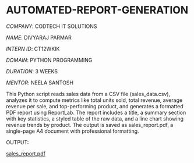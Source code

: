 # AUTOMATED-REPORT-GENERATION

*COMPANY*: CODTECH IT SOLUTIONS

*NAME*: DIVYARAJ PARMAR

*INTERN ID*: CT12WKIK

*DOMAIN*: PYTHON PROGRAMMING

*DURATION*: 3 WEEKS

*MENTOR*: NEELA SANTOSH

This Python script reads sales data from a CSV file (sales_data.csv), analyzes it to compute metrics like total units sold, total revenue, average revenue per sale, and top-performing product, and generates a formatted PDF report using ReportLab. The report includes a title, a summary section with key statistics, a styled table of the raw data, and a line chart showing revenue trends by product. The output is saved as sales_report.pdf, a single-page A4 document with professional formatting.

OUTPUT:

[sales_report.pdf](https://github.com/user-attachments/files/19564559/sales_report.pdf)
